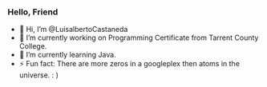 ### Hello, Friend

- 👋 Hi, I’m @LuisalbertoCastaneda
- 🔭 I’m currently working on Programming Certificate from Tarrent County College.
- 🌱 I’m currently learning Java.
- ⚡ Fun fact: There are more zeros in a googleplex then atoms in the universe. : )

<!--
**LuisalbertoCastaneda/LuisalbertoCastaneda** is a ✨ _special_ ✨ repository because its `README.md` (this file) appears on your GitHub profile.

Here are some ideas to get you started:

-->
